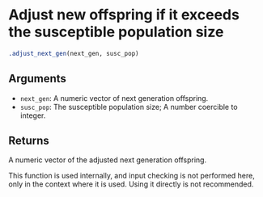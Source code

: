 # Adjust new offspring if it exceeds the susceptible population size

```r
.adjust_next_gen(next_gen, susc_pop)
```

## Arguments

- `next_gen`: A numeric vector of next generation offspring.
- `susc_pop`: The susceptible population size; A number coercible to integer.

## Returns

A numeric vector of the adjusted next generation offspring.

This function is used internally, and input checking is not performed here, only in the context where it is used. Using it directly is not recommended.

